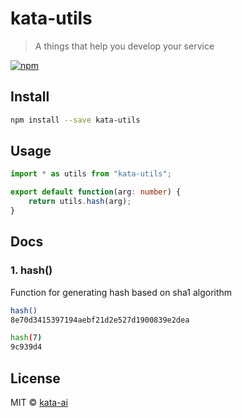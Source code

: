 # kata-utils
> A things that help you develop your service


[![npm](https://img.shields.io/npm/v/npm.svg)](https://www.npmjs.com/package/kata-utils)

## Install

```bash
npm install --save kata-utils
```

## Usage

```typescript
import * as utils from "kata-utils";

export default function(arg: number) {
    return utils.hash(arg);
}
```
## Docs

### 1. hash()

Function for generating hash based on sha1 algorithm

```bash
hash()
8e70d3415397194aebf21d2e527d1900839e2dea

hash(7)
9c939d4
```

## License

MIT © [kata-ai](https://github.com/kata-ai)
